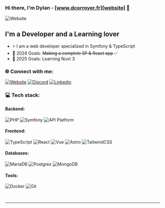### Hi there, I'm Dylan - [www.dcorroyer.fr][website] 👋

![Website](https://img.shields.io/website?label=DCORROYER.FR&style=for-the-badge&url=https%3A%2F%2Fdcorroyer.fr)

## I'm a Developer and a Learning lover

- ⚡ I am a web developer specialized in Symfony & TypeScript
- 🌱 2024 Goals: ~~Making a complete SF & React app~~ ✅
- 🥅 2025 Goals: Learning Nuxt 3

### 🌐 Connect with me:

[![Website](https://img.shields.io/badge/website-000000?style=for-the-badge&logo=About.me&logoColor=white)](https://dcorroyer.fr)
[![Discord](https://img.shields.io/badge/Discord-7289DA?style=for-the-badge&logo=discord&logoColor=white)](https://discord.gg/V5HjYg2dT4)
[![Linkedin](https://img.shields.io/badge/LinkedIn-0077B5?style=for-the-badge&logo=linkedin&logoColor=white)](https://www.linkedin.com/in/dcorroyer/)

### 💻 Tech stack:

#### Backend:

![PHP](https://img.shields.io/badge/php-%23777BB4.svg?style=for-the-badge&logo=php&logoColor=white)
![Symfony](https://img.shields.io/badge/symfony-%23000000.svg?style=for-the-badge&logo=symfony&logoColor=white)
![API Platform](https://img.shields.io/badge/API%20Platform-38BDF8?style=for-the-badge&logo=api-platform&logoColor=white)

#### Frontend:

![TypeScript](https://img.shields.io/badge/TypeScript-007ACC?style=for-the-badge&logo=typescript&logoColor=white)
![React](https://img.shields.io/badge/React-20232A?style=for-the-badge&logo=react&logoColor=61DAFB)
![Vue](https://img.shields.io/badge/Vue.js-35495E?style=for-the-badge&logo=vue.js&logoColor=4FC08D)
![Astro](https://img.shields.io/badge/Astro-FF2B2B?style=for-the-badge&logo=astro&logoColor=white)
![TailwindCSS](https://img.shields.io/badge/tailwindcss-%2338B2AC.svg?style=for-the-badge&logo=tailwind-css&logoColor=white)

#### Databases:

![MariaDB](https://img.shields.io/badge/MariaDB-003545?style=for-the-badge&logo=mariadb&logoColor=white)
![Postgres](https://img.shields.io/badge/postgres-%23316192.svg?style=for-the-badge&logo=postgresql&logoColor=white)
![MongoDB](https://img.shields.io/badge/MongoDB-4EA94B?style=for-the-badge&logo=mongodb&logoColor=white)

#### Tools:

![Docker](https://img.shields.io/badge/docker-%230db7ed.svg?style=for-the-badge&logo=docker&logoColor=white)
![Git](https://img.shields.io/badge/GIT-E44C30?style=for-the-badge&logo=git&logoColor=white)

<br />

---

[website]: https://dcorroyer.fr
[linkedin]: https://www.linkedin.com/in/dcorroyer/
[discord]: https://discord.gg/V5HjYg2dT4
